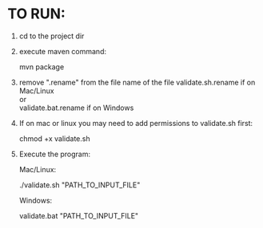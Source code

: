
TO RUN:
===============

1. cd to the project dir


2. execute maven command:


    mvn package

3. remove ".rename" from the file name of the file
     validate.sh.rename if on Mac/Linux
     <BR>or<BR>
     validate.bat.rename if on Windows

4. If on mac or linux you may need to add permissions to validate.sh first: 


     chmod +x validate.sh
     
5. Execute the program:

   Mac/Linux:
      
      
     ./validate.sh  "PATH_TO_INPUT_FILE"
     
   Windows:

    validate.bat "PATH_TO_INPUT_FILE"